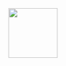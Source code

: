 <div id="header" align="center">
  <img src="[https://media.giphy.com/media/M9gbBd9nbDrOTu1Mqx/giphy.gif](https://media4.giphy.com/media/v1.Y2lkPTc5MGI3NjExZ2lpdXZ6cDNhcGk0aDNhN3Z4ZmkzbG8xZ2pseTMwY3U2aTFyaXh0MSZlcD12MV9pbnRlcm5hbF9naWZfYnlfaWQmY3Q9Zw/CuuSHzuc0O166MRfjt/giphy.webp)" width="100"/>
</div>

